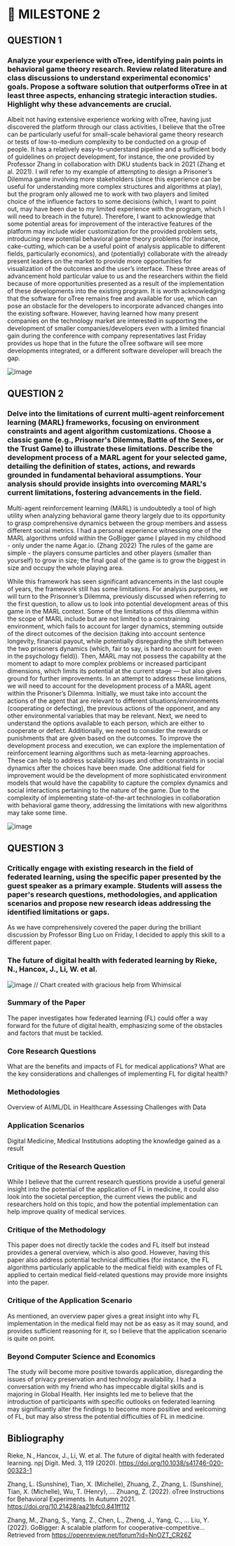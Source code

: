 # 📌 MILESTONE 2
## QUESTION 1
### Analyze your experience with oTree, identifying pain points in behavioral game theory research. Review related literature and class discussions to understand experimental economics' goals. Propose a software solution that outperforms oTree in at least three aspects, enhancing strategic interaction studies. Highlight why these advancements are crucial.

Albeit not having extensive experience working with oTree, having just discovered the platform through our class activities, I believe that the oTree can be particularly useful for small-scale behavioral game theory research or tests of low-to-medium complexity to be conducted on a group of people. It has a relatively easy-to-understand pipeline and a sufficient body of guidelines on project development, for instance, the one provided by Professor Zhang in collaboration with DKU students back in 2021 (Zhang et al. 2021). I will refer to my example of attempting to design a Prisoner’s Dilemma game involving more stakeholders (since this experience can be useful for understanding more complex structures and algorithms at play), but the program only allowed me to work with two players and limited choice of the influence factors to some decisions (which, I want to point out, may have been due to my limited experience with the program, which I will need to breach in the future). Therefore, I want to acknowledge that some potential areas for improvement of the interactive features of the platform may include wider customization for the provided problem sets, introducing new potential behavioral game theory problems (for instance, cake-cutting, which can be a useful point of analysis applicable to different fields, particularly economics), and (potentially) collaborate with the already present leaders on the market to provide more opportunities for visualization of the outcomes and the user’s interface. These three areas of advancement hold particular value to us and the researchers within the field because of more opportunities presented as a result of the implementation of these developments into the existing program. It is worth acknowledging that the software for oTree remains free and available for use, which can pose an obstacle for the developers to incorporate advanced changes into the existing software. However, having learned how many present companies on the technology market are interested in supporting the development of smaller companies/developers even with a limited financial gain during the conference with company representatives last Friday provides us hope that in the future the oTree software will see more developments integrated, or a different software developer will breach the gap.

![image](https://github.com/Rising-Stars-by-Sunshine/CSECON206_Polina/assets/148934457/aebaa8bc-b874-4a17-9bb9-61750d5ca11c)

## QUESTION 2
### Delve into the limitations of current multi-agent reinforcement learning (MARL) frameworks, focusing on environment constraints and agent algorithm customizations. Choose a classic game (e.g., Prisoner's Dilemma, Battle of the Sexes, or the Trust Game) to illustrate these limitations. Describe the development process of a MARL agent for your selected game, detailing the definition of states, actions, and rewards grounded in fundamental behavioral assumptions. Your analysis should provide insights into overcoming MARL's current limitations, fostering advancements in the field.

Multi-agent reinforcement learning (MARL) is undoubtedly a tool of high utility when analyzing behavioral game theory largely due to its opportunity to grasp comprehensive dynamics between the group members and assess different social metrics. I had a personal experience witnessing one of the MARL algorithms unfold within the GoBigger game I played in my childhood - only under the name Agar.io. (Zhang 2022) The rules of the game are simple - the players consume particles and other players (smaller than yourself) to grow in size; the final goal of the game is to grow the biggest in size and occupy the whole playing area.

While this framework has seen significant advancements in the last couple of years, the framework still has some limitations. For analysis purposes, we will turn to the Prisonner’s Dilemma, previously discussed when referring to the first question, to allow us to look into potential development areas of this game in the MARL context. Some of the limitations of this dilemma within the scope of MARL include but are not limited to a constraining environment, which fails to account for larger dynamics, stemming outside of the direct outcomes of the decision (taking into account sentence longevity, financial payout, while potentially disregarding the shift between the two prisoners dynamics (which, fair to say, is hard to account for even in the psychology field)). Then, MARL may not possess the capability at the moment to adapt to more complex problems or increased participant dimensions, which limits its potential at the current stage — but also gives ground for further improvements. In an attempt to address these limitations, we will need to account for the development process of a MARL agent within the Prisoner’s Dilemma. Initially, we must take into account the actions of the agent that are relevant to different situations/environments (cooperating or defecting), the previous actions of the opponent, and any other environmental variables that may be relevant. Next, we need to understand the options available to each person, which are either to cooperate or defect. Additionally, we need to consider the rewards or punishments that are given based on the outcomes. To improve the development process and execution, we can explore the implementation of reinforcement learning algorithms such as meta-learning approaches. These can help to address scalability issues and other constraints in social dynamics after the choices have been made. One additional field for improvement would be the development of more sophisticated environment models that would have the capability to capture the complex dynamics and social interactions pertaining to the nature of the game. Due to the complexity of implementing state-of-the-art technologies in collaboration with behavioral game theory, addressing the limitations with new algorithms may take some time.

![image](https://github.com/Rising-Stars-by-Sunshine/CSECON206_Polina/assets/148934457/ee9d1b21-3746-40e2-aef3-554e38736dd7)

## QUESTION 3
### Critically engage with existing research in the field of federated learning, using the specific paper presented by the guest speaker as a primary example. Students will assess the paper's research questions, methodologies, and application scenarios and propose new research ideas addressing the identified limitations or gaps.

As we have comprehensively covered the paper during the brilliant discussion by Professor Bing Luo on Friday, I decided to apply this skill to a different paper.

### The future of digital health with federated learning by Rieke, N., Hancox, J., Li, W. et al.

![image](https://github.com/Rising-Stars-by-Sunshine/CSECON206_Polina/assets/148934457/0e009f15-bb0c-4452-b5b7-3de554b4ce4d)
// Chart created with gracious help from Whimsical 

### Summary of the Paper
The paper investigates how federated learning (FL) could offer a way forward for the future of digital health, emphasizing some of the obstacles and factors that must be tackled.

### Core Research Questions
What are the benefits and impacts of FL for medical applications? What are the key considerations and challenges of implementing FL for digital health?

### Methodologies
Overview of AI/ML/DL in Healthcare
Assessing Challenges with Data

### Application Scenarios
Digital Medicine, Medical Institutions adopting the knowledge gained as a result

### Critique of the Research Question
While I believe that the current research questions provide a useful general insight into the potential of the application of FL in medicine, it could also look into the societal perception, the current views the public and researchers hold on this topic, and how the potential implementation can help improve quality of medical services.

### Critique of the Methodology
This paper does not directly tackle the codes and FL itself but instead provides a general overview, which is also good. However, having this paper also address potential technical difficulties (for instance, the FL algorithms particularly applicable to the medical field) with examples of FL applied to certain medical field-related questions may provide more insights into the paper.

### Critique of the Application Scenario
As mentioned, an overview paper gives a great insight into why FL implementation in the medical field may not be as easy as it may sound, and provides sufficient reasoning for it, so I believe that the application scenario is quite on point.

### Beyond Computer Science and Economics
The study will become more positive towards application, disregarding the issues of privacy preservation and technology availability. I had a conversation with my friend who has impeccable digital skills and is majoring in Global Health. Her insights led me to believe that the introduction of participants with specific outlooks on federated learning may significantly alter the findings to become more positive and welcoming of FL, but may also stress the potential difficulties of FL in medicine.

## Bibliography

Rieke, N., Hancox, J., Li, W. et al. The future of digital health with federated learning. npj Digit. Med. 3, 119 (2020). https://doi.org/10.1038/s41746-020-00323-1

Zhang, L. (Sunshine), Tian, X. (Michelle), Zhuang, Z., Zhang, L. (Sunshine), Tian, X. (Michelle), Wu, T. (Henry), … Zhuang, Z. (2022). oTree Instructions for Behavioral Experiments. In Autumn 2021. https://doi.org/10.21428/aa21bfc0.841ff112

Zhang, M., Zhang, S., Yang, Z., Chen, L., Zheng, J., Yang, C., … Liu, Y. (2022). GoBigger: A scalable platform for cooperative-competitive... Retrieved from https://openreview.net/forum?id=NnOZT_CR26Z 
